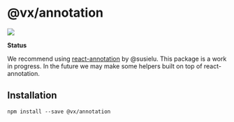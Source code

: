 # @vx/annotation

<p>
  <a title="@vx/annotation npm downloads" href="https://www.npmjs.com/package/@vx/annotation">
    <img src="https://img.shields.io/npm/dm/@vx/annotation.svg?style=flat-square" />
  </a>
</p>

**Status**

We recommend using [react-annotation](http://react-annotation.susielu.com/) by @susielu. This
package is a work in progress. In the future we may make some helpers built on top of
react-annotation.

## Installation

```
npm install --save @vx/annotation
```
